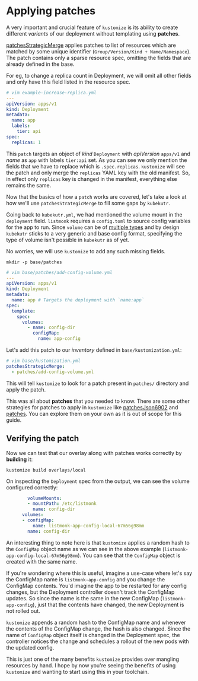 # Applying patches

A very important and crucial feature of `kustomize` is its ability to create different _variants_ of our deployment without templating using **patches**.

[patchesStrategicMerge](https://github.com/kubernetes-sigs/kustomize/blob/master/docs/plugins/builtins.md#patchesstrategicmerge) applies patches to list of resources which are matched by some unique identifier (`Group/Version/Kind + Name/Namespace`). The patch contains only a sparse resource spec, omitting the fields that are already defined in the base.

For eg, to change a replica count in Deployment, we will omit all other fields and only have this field listed in the resource spec.

```yml
# vim example-increase-replica.yml
---
apiVersion: apps/v1
kind: Deployment
metadata:
  name: app
  labels:
    tier: api
spec:
  replicas: 1
```

This `patch` targets an object of _kind_ `Deployment` with _apiVersion_ `apps/v1` and _name_ as `app` with labels `tier:api` set. As you can see we only mention the fields that we have to replace which is `.spec.replicas`. `kustomize` will see the patch and only merge the `replicas` YAML key with the old manifest. So, in effect only `replicas` key is changed in the manifest, everything else remains the same.

Now that the basics of how a `patch` works are covered, let's take a look at how we'll use `patchesStrategicMerge` to fill some gaps by `kubekutr`.

Going back to `kubekutr.yml`, we had mentioned the volume mount in the `deployment` field. `listmonk` requires a `config.toml` to source config variables for the app to run. Since `volume` can be of [multiple types](https://kubernetes.io/docs/concepts/storage/volumes/#types-of-volumes) and by design `kubekutr` sticks to a very generic and base config format, specifying the type of volume isn't possible in `kubekutr` as of yet.

No worries, we will use `kustomize` to add any such missing fields.

```shell
mkdir -p base/patches
```

``` yml
# vim base/patches/add-config-volume.yml
---
apiVersion: apps/v1
kind: Deployment
metadata:
  name: app # Targets the deployment with `name:app`
spec:
  template:
    spec:
      volumes:
        - name: config-dir
          configMap:
            name: app-config
```

Let's add this patch to our _inventory_ defined in `base/kustomization.yml`:

```yml
# vim base/kustomization.yml
patchesStrategicMerge:
  - patches/add-config-volume.yml
```

This will tell `kustomize` to look for a patch present in `patches/` directory and apply the patch.

This was all about **patches** that you needed to know. There are some other strategies for patches to apply in `kustomize` like [patchesJson6902](https://github.com/kubernetes-sigs/kustomize/blob/master/docs/fields.md#patchesjson6902) and [patches](https://github.com/kubernetes-sigs/kustomize/blob/master/docs/fields.md#patches). You can explore them on your own as it is out of scope for this guide.

## Verifying the patch

Now we can test that our overlay along with patches works correctly by **building** it:

```shell
kustomize build overlays/local
```

On inspecting the `Deployment` spec from the output, we can see the volume configured correctly:

```yml
        volumeMounts:
        - mountPath: /etc/listmonk
          name: config-dir
      volumes:
      - configMap:
          name: listmonk-app-config-local-67m56g98mm
        name: config-dir
```

An interesting thing to note here is that `kustomize` applies a random hash to the `ConfigMap` object name as we can see in the above example (`listmonk-app-config-local-67m56g98mm`). You can see that the `ConfigMap` object is created with the same name.

If you're wondering where this is useful, imagine a use-case where let's say the ConfigMap name is `listmonk-app-config` and you change the ConfigMap contents. You'd imagine the app to be restarted for any config changes, but the Deployment controller doesn't track the ConfigMap updates. So since the name is the same in the new ConfigMap (`listmonk-app-config`), just that the contents have changed, the new Deployment is not rolled out.

`kustomize` appends a random hash to the ConfigMap name and whenever the contents of the ConfigMap change, the hash is also changed. Since the name of `ConfigMap` object itself is changed in the Deployment spec, the controller notices the change and schedules a rollout of the new pods with the updated config.

This is just one of the many benefits `kustomize` provides over mangling resources by hand. I hope by now you're seeing the benefits of using `kustomize` and wanting to start using this in your toolchain.

